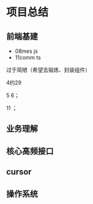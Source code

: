 # 项目总结

## 前端基建

- 08mes js
- 11comm ts

过于简陋（希望去锻炼、封装组件）

4约29

5 6；

11 ；

## 业务理解

## 核心高频接口

## cursor

## 操作系统
